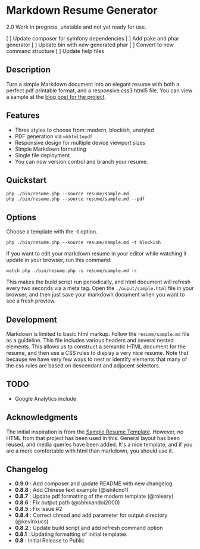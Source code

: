 # Markdown Resume Generator

2.0 Work in progress, unstable and not yet ready for use.

[ ] Update composer for symfony dependencies
[ ] Add pake and phar generator
[ ] Update bin with new generated phar
[ ] Convert to new command structure
[ ] Update help files

## Description

Turn a simple Markdown document into an elegant resume with both a perfect
pdf printable format, and a responsive css3 html5 file. You can view a sample
at the [blog post for the project][blog].

## Features

* Three styles to choose from: modern, blockish, unstyled
* PDF generation via `wkhtmltopdf`
* Responsive design for multiple device viewport sizes
* Simple Markdown formatting
* Single file deployment
* You can now version control and branch your resume.

## Quickstart

    php ./bin/resume.php --source resume/sample.md
    php ./bin/resume.php --source resume/sample.md --pdf

## Options

Choose a template with the -t option.

    php ./bin/resume.php --source resume/sample.md -t blockish

If you want to edit your markdown resume in your editor while watching it
update in your browser, run this command:

    watch php ./bin/resume.php -s resume/sample.md -r
    
This makes the build script run periodically, and html document will refresh
every two seconds via a meta tag. Open the `./ouput/sample.html` file in
your browser, and then just save your markdown document when you want to see
a fresh preview.

## Development

Markdown is limited to basic html markup. Follow the `resume/sample.md` file 
as a guideline. This file includes various headers and several nested elements.
This allows us to construct a semantic HTML document for the resume, and then
use a CSS rules to display a very nice resume. Note that because we have very
few ways to nest or identify elements that many of the css rules are based
on descendant and adjacent selectors. 

## TODO

* Google Analytics include

## Acknowledgments

The initial inspiration is from the [Sample Resume Template][srt].
However, no HTML from that project has been used in this. General layout has been reused, and media queries
have been added. It's a nice template, and if you are a more comfortable with html than markdown, you should use it.

## Changelog

* __0.9.0__ : Add composer and update README with new changelog
* __0.8.8__ : Add Chinese text example (@ishitcno1)
* __0.8.7__ : Update pdf formatting of the modern template (@roleary)
* __0.8.6__ : Fix output path (@abhikandoi2000)
* __0.8.5__ : Fix issue #2
* __0.8.4__ : Correct chmod and add parameter for output directory (@kevinxucs)
* __0.8.2__ : Update build script and add refresh command option
* __0.8.1__ : Updating formatting of initial templates
* __0.8__ : Initial Release to Public 

[srt]: http://sampleresumetemplate.net/ "A great starting point"
[blog]: http://there4development.com/blog/2012/12/31/markdown-resume-builder/
